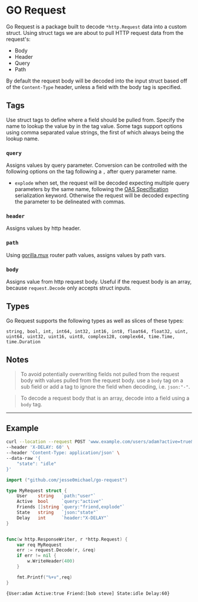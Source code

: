 # GO Request

Go Request is a package built to decode `*http.Request` data into a custom struct. Using struct tags we are about to pull HTTP request data from the request's:
- Body
- Header
- Query
- Path

By default the request body will be decoded into the input struct based off of the `Content-Type` header, unless a field with the body tag is specified. 

## Tags
Use struct tags to define where a field should be pulled from. Specify the name to lookup the value by in the tag value. Some tags support options using comma separated value strings, the first of which always being the lookup name.

### `query`
Assigns values by query parameter. Conversion can be controlled with the following options on the tag following a `,` after query parameter name.
- `explode` when set, the request will be decoded expecting multiple query parameters by the same name, following the [OAS Specification](https://swagger.io/docs/specification/serialization/) serialization keyword. Otherwise the request will be decoded expecting the parameter to be delineated with commas.

### `header`
Assigns values by http header.

### `path`
Using [gorilla.mux](github.com/gorilla/mux) router path values, assigns values by path vars.

### `body`
Assigns value from http request body. Useful if the request body is an array, because `request.Decode` only accepts struct inputs.

## Types
Go Request supports the following types as well as slices of these types:
```
string, bool, int, int64, int32, int16, int8, float64, float32, uint, uint64, uint32, uint16, uint8, complex128, complex64, time.Time, time.Duration
```

## Notes
> To avoid potentially overwriting fields not pulled from the request body with values pulled from the request body. use a `body` tag on a sub field or add a tag to ignore the field when decoding, i.e. `json:"-"`.

> To decode a request body that is an array, decode into a field using a `body` tag.

---

## Example

```bash 
curl --location --request POST 'www.example.com/users/adam?active=true&friend=bob&friend=steve' \
--header 'X-DELAY: 60' \
--header 'Content-Type: application/json' \
--data-raw '{
    "state": "idle"
}'
```


```go
import ("github.com/jesse0michael/go-request")

type MyRequest struct {
	User    string   `path:"user"`
	Active  bool     `query:"active"`
    Friends []string `query:"friend,explode"`
	State   string   `json:"state"`
	Delay   int      `header:"X-DELAY"`
}


func(w http.ResponseWriter, r *http.Request) {
    var req MyRequest
    err := request.Decode(r, &req)
    if err != nil {
        w.WriteHeader(400)
    }

    fmt.Printf("%+v",req)
}
```

```sh
{User:adam Active:true Friend:[bob steve] State:idle Delay:60}
```

